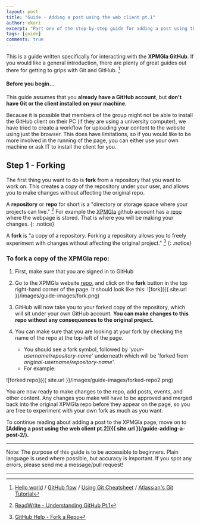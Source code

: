 ```yaml
---
layout: post
title: "Guide - Adding a post using the web client pt.1"
author: ekori
excerpt: "Part one of the step-by-step guide for adding a post using the web interface."
tags: [guide]
comments: true
---
```


This is a guide written specifically for interacting with the **XPMGla GitHub**. If you would like a general introduction, there are plenty of great guides out there for getting to grips with Git and GitHub. [^1]

#### Before you begin...

This guide assumes that you **already have a GitHub account**, but **don't have Git or the client installed on your machine**.

Because it is possible that members of the group might not be able to install the GitHub client on their PC (if they are using a university computer), we have tried to create a workflow for uploading your content to the website using just the browser. This does have limitations, so if you would like to be more involved in the running of the page, you can either use your own machine or ask IT to install the client for you.


## Step 1 - Forking

The first thing you want to do is **fork** from a repository that you want to work on. This creates a copy of the repository under your user, and allows you to make changes without affecting the original repo.

A **repository** or **repo** for short is a "directory or storage space where your projects can live." [^2] For example the [XPMGla](https://github.com/xpmgla) github account has a [repo](https://github.com/xpmgla/xpmgla.github.io) where the webpage is stored. That is where you will be making your changes.
{: .notice}

A **fork** is "a copy of a repository. Forking a repository allows you to freely experiment with changes without affecting the original project." [^3]
{: .notice}

### To fork a copy of the **XPMGla** repo:

1. First, make sure that you are signed in to GitHub
2. Go to the XPMGla website [repo](https://github.com/xpmgla/xpmgla.github.io), and click on the **fork** button in the top right-hand corner of the page. It should look like this:
![fork]({{ site.url }}/images/guide-images/fork.png)

3. GitHub will now take you to your forked copy of the repository, which will sit under your own GitHub account. **You can make changes to this repo without any consequences to the original project.**
4. You can make sure that you are looking at your fork by checking the name of the repo at the top-left of the page.
	* You should see a fork symbol, followed by '*your-username*/*repository-name*' underneath which will be 'forked from *original-username*/*repository-name*'.
	* For example:

![forked repo]({{ site.url }}/images/guide-images/forked-repo2.png)

You are now ready to make changes to the repo, add posts, events, and other content. Any changes you make will have to be approved and merged back into the original XPMGla repo before they appear on the page, so you are free to experiment with your own fork as much as you want.

To continue reading about adding a post to the XPMGla page, move on to **[Adding a post using the web client pt.2]({{ site.url }}/guide-adding-a-post-2/).**

---
Note: The purpose of this guide is to be accessible to beginners. Plain language is used where possible, but accuracy is important. If you spot any errors, please send me a message/pull request!

---

[^1]:[Hello world](https://guides.github.com/activities/hello-world/) / [GitHub flow](https://guides.github.com/introduction/flow/) / [Using Git Cheatsheet](https://gist.github.com/hofmannsven/6814451) / [Atlassian's Git Tutorial](https://www.atlassian.com/git/tutorials)
[^2]:[ReadWrite - Understanding GitHub Pt.1](http://readwrite.com/2013/09/30/understanding-github-a-journey-for-beginners-part-1)
[^3]:[GitHub Help - Fork a Repo](https://help.github.com/articles/fork-a-repo/)
